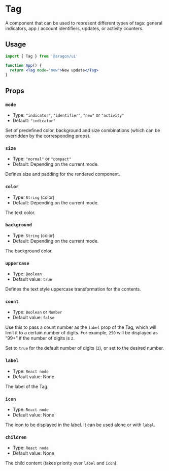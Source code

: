 # Tag

A component that can be used to represent different types of tags: general indicators, app / account identifiers, updates, or activity counters.

## Usage

```jsx
import { Tag } from '@aragon/ui'

function App() {
  return <Tag mode="new">New update</Tag>
}
```

## Props

### `mode`

- Type: `"indicator"`, `"identifier"`, `"new"` or `"activity"`
- Default: `"indicator"`

Set of predefined color, background and size combinations (which can be overridden by the corresponding props).

### `size`

- Type: `"normal"` or `"compact"`
- Default: Depending on the current mode.

Defines size and padding for the rendered component.

### `color`

- Type: `String` (color)
- Default: Depending on the current mode.

The text color.

### `background`

- Type: `String` (color)
- Default: Depending on the current mode.

The background color.

### `uppercase`

- Type: `Boolean`
- Default value: `true`

Defines the text style uppercase transformation for the contents.

### `count`

- Type: `Boolean` or `Number`
- Default value: `false`

Use this to pass a count number as the `label` prop of the Tag, which will limit it to a certain number of digits. For example, `250` will be displayed as “99+” if the number of digits is `2`.

Set to `true` for the default number of digits (`2`), or set to the desired number.

### `label`

- Type: `React node`
- Default value: None

The label of the Tag.

### `icon`

- Type: `React node`
- Default value: None

The icon to be displayed in the label. It can be used alone or with `label`.

### `children`

- Type: `React node`
- Default value: None

The child content (takes priority over `label` and `icon`).
